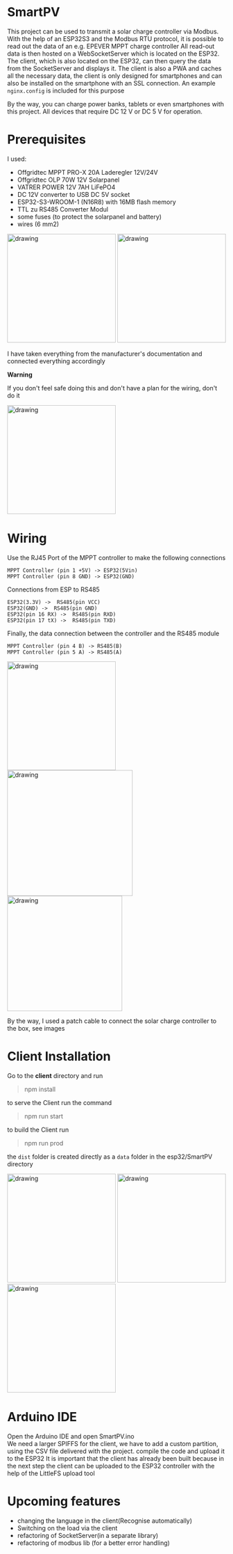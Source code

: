# SmartPV

This project can be used to transmit a solar charge controller via Modbus.
With the help of an ESP32S3 and the Modbus RTU protocol, it is possible to read out the data of an e.g. EPEVER MPPT charge controller
All read-out data is then hosted on a WebSocketServer which is located on the ESP32.
The client, which is also located on the ESP32, can then query the data from the SocketServer and displays it.
The client is also a PWA and caches all the necessary data, the client is only designed for smartphones and can also be installed on the smartphone with an SSL connection.
An example `nginx.config` is included for this purpose

By the way, you can charge power banks, tablets or even smartphones with this project. All devices that require DC 12 V or DC 5 V for operation.

# Prerequisites

I used:

- Offgridtec MPPT PRO-X 20A Laderegler 12V/24V
- Offgridtec OLP 70W 12V Solarpanel
- VATRER POWER 12V 7AH LiFePO4
- DC 12V converter to USB DC 5V socket
- ESP32-S3-WROOM-1 (N16R8) with 16MB flash memory
- TTL zu RS485 Converter Modul
- some fuses (to protect the solarpanel and battery)
- wires (6 mm2)

<img src="./assets/esp32.jpg" alt="drawing" width="250"/>
<img src="./assets/TTLtoRS485.jpg" alt="drawing" width="250"/>

I have taken everything from the manufacturer's documentation and connected everything accordingly

**Warning**

If you don't feel safe doing this and don't have a plan for the wiring, don't do it

<img src="./assets/SolarChargeControllerSetup.jpg" alt="drawing" width="250"/>

# Wiring

Use the RJ45 Port of the MPPT controller to make the following connections

`MPPT Controller (pin 1 +5V) -> ESP32(5Vin)` <br>
`MPPT Controller (pin 8 GND) -> ESP32(GND)`<br>

Connections from ESP to RS485

`ESP32(3.3V) ->  RS485(pin VCC)`<br>
`ESP32(GND) ->  RS485(pin GND)`<br>
`ESP32(pin 16 RX) ->  RS485(pin RXD)`<br>
`ESP32(pin 17 tX) ->  RS485(pin TXD)`<br>

Finally, the data connection between the controller and the RS485 module

`MPPT Controller (pin 4 B) -> RS485(B)`<br>
`MPPT Controller (pin 5 A) -> RS485(A)`<br>

<img src="./assets/SmartPV.png" alt="drawing" width="250"/>
<img src="./assets/Box.jpg" alt="drawing" width="289"/>
<img src="./assets/Box1.jpg" alt="drawing" width="265"/>

By the way, I used a patch cable to connect the solar charge controller to the box, see images

# Client Installation

Go to the **client** directory and run

> npm install

to serve the Client run the command

> npm run start

to build the Client run

> npm run prod

the `dist` folder is created directly as a `data` folder in the esp32/SmartPV directory

<img src="./assets/pv.jpg" alt="drawing" width="250"/>
<img src="./assets/battery.jpg" alt="drawing" width="250"/>
<img src="./assets/load.jpg" alt="drawing" width="250"/>

# Arduino IDE

Open the Arduino IDE and open SmartPV.ino <br>
We need a larger SPIFFS for the client, we have to add a custom partition, using the CSV file delivered with the project.
compile the code and upload it to the ESP32
It is important that the client has already been built because in the next step the client can be uploaded to the ESP32 controller with the help of the LittleFS upload tool

# Upcoming features

- changing the language in the client(Recognise automatically)
- Switching on the load via the client
- refactoring of SocketServer(in a separate library)
- refactoring of modbus lib (for a better error handling)
